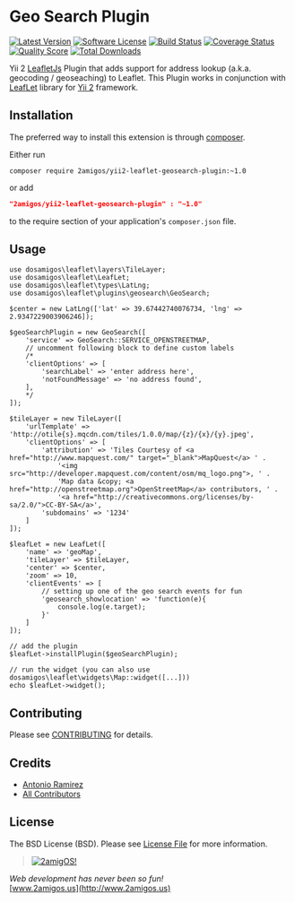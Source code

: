Geo Search Plugin
=================

[![Latest Version](https://img.shields.io/github/tag/2amigos/yii2-leaflet-geosearch-plugin.svg?style=flat-square&label=release)](https://github.com/2amigos/yii2-leaflet-geosearch-plugin/tags)
[![Software License](https://img.shields.io/badge/license-MIT-brightgreen.svg?style=flat-square)](LICENSE.md)
[![Build Status](https://img.shields.io/travis/2amigos/yii2-leaflet-geosearch-plugin/master.svg?style=flat-square)](https://travis-ci.org/2amigos/yii2-leaflet-geosearch-plugin)
[![Coverage Status](https://img.shields.io/scrutinizer/coverage/g/2amigos/yii2-leaflet-geosearch-plugin.svg?style=flat-square)](https://scrutinizer-ci.com/g/2amigos/yii2-leaflet-geosearch-plugin/code-structure)
[![Quality Score](https://img.shields.io/scrutinizer/g/2amigos/yii2-leaflet-geosearch-plugin.svg?style=flat-square)](https://scrutinizer-ci.com/g/2amigos/yii2-leaflet-geosearch-plugin)
[![Total Downloads](https://img.shields.io/packagist/dt/2amigos/yii2-leaflet-geosearch-plugin.svg?style=flat-square)](https://packagist.org/packages/2amigos/yii2-leaflet-geosearch-plugin)

Yii 2 [LeafletJs](http://leafletjs.com/) Plugin that adds support for address lookup (a.k.a. geocoding / geoseaching) to
Leaflet. This Plugin works in conjunction with [LeafLet](https://github.com/2amigos/yii2-leaflet-extension) library for
[Yii 2](https://github.com/yiisoft/yii2) framework.

Installation
------------
The preferred way to install this extension is through [composer](http://getcomposer.org/download/).

Either run

```
composer require 2amigos/yii2-leaflet-geosearch-plugin:~1.0
```
or add

```json
"2amigos/yii2-leaflet-geosearch-plugin" : "~1.0"
```

to the require section of your application's `composer.json` file.

Usage
-----

```
use dosamigos\leaflet\layers\TileLayer;
use dosamigos\leaflet\LeafLet;
use dosamigos\leaflet\types\LatLng;
use dosamigos\leaflet\plugins\geosearch\GeoSearch;

$center = new LatLng(['lat' => 39.67442740076734, 'lng' => 2.9347229003906246]);

$geoSearchPlugin = new GeoSearch([
    'service' => GeoSearch::SERVICE_OPENSTREETMAP,
    // uncomment following block to define custom labels
    /*
    'clientOptions' => [
        'searchLabel' => 'enter address here',
        'notFoundMessage' => 'no address found',
    ],
    */
]);

$tileLayer = new TileLayer([
    'urlTemplate' => 'http://otile{s}.mqcdn.com/tiles/1.0.0/map/{z}/{x}/{y}.jpeg',
    'clientOptions' => [
        'attribution' => 'Tiles Courtesy of <a href="http://www.mapquest.com/" target="_blank">MapQuest</a> ' .
            '<img src="http://developer.mapquest.com/content/osm/mq_logo.png">, ' .
            'Map data &copy; <a href="http://openstreetmap.org">OpenStreetMap</a> contributors, ' .
            '<a href="http://creativecommons.org/licenses/by-sa/2.0/">CC-BY-SA</a>',
        'subdomains' => '1234'
    ]
]);

$leafLet = new LeafLet([
    'name' => 'geoMap',
    'tileLayer' => $tileLayer,
    'center' => $center,
    'zoom' => 10,
    'clientEvents' => [
        // setting up one of the geo search events for fun
        'geosearch_showlocation' => 'function(e){
            console.log(e.target);
        }'
    ]
]);

// add the plugin
$leafLet->installPlugin($geoSearchPlugin);

// run the widget (you can also use dosamigos\leaflet\widgets\Map::widget([...]))
echo $leafLet->widget();

```


Contributing
------------

Please see [CONTRIBUTING](CONTRIBUTING.md) for details.

Credits
-------

- [Antonio Ramirez](https://github.com/tonydspaniard)
- [All Contributors](../../contributors)

License
-------

The BSD License (BSD). Please see [License File](LICENSE.md) for more information.

> [![2amigOS!](http://www.gravatar.com/avatar/55363394d72945ff7ed312556ec041e0.png)](http://www.2amigos.us)

<i>Web development has never been so fun!</i>  
[www.2amigos.us](http://www.2amigos.us)
